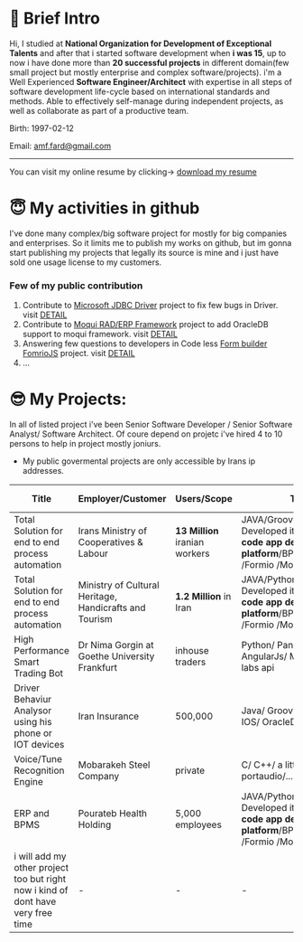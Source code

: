 # 👋 Brief Intro
Hi, I studied at **National Organization for Development of Exceptional Talents** and after that i started software development when **i was 15**, up to now i have done more than **20 successful projects** in different domain(few small project but mostly enterprise and complex software/projects).
i'm a Well Experienced **Software Engineer/Architect** with expertise in all steps of software development life-cycle based on international standards and methods. Able to effectively self-manage during independent projects, as well as collaborate as part of a productive team.

Birth: 1997-02-12  	

Email: amf.fard@gmail.com

---

You can visit my online resume by clicking-> [download my resume](https://resume.io/r/Pi7jzA9WV)


# :innocent: My activities in github
I've done many complex/big software project for mostly for big companies and enterprises.
So it limits me to publish my works on github, but im gonna start publishing my projects that legally its source is mine and i just have sold one usage license to my customers.
### Few of my public contribution
1. Contribute to [Microsoft JDBC Driver](https://github.com/microsoft/mssql-jdbc/issues/727) project to fix few bugs in Driver. visit [DETAIL](https://github.com/microsoft/mssql-jdbc/issues/727)
2. Contribute to [Moqui RAD/ERP Framework](https://github.com/moqui/moqui-framework/issues/327) project to add OracleDB support to moqui framework. visit [DETAIL](https://github.com/moqui/moqui-framework/issues/327)
3. Answering few questions to developers in Code less [Form builder FomrioJS](https://github.com/formio/formio.js/issues/1194) project. visit [DETAIL](https://github.com/formio/formio.js/issues/1194)
4. ...

# :sunglasses: My Projects:
In all of listed project i've been Senior Software Developer / Senior Software Analyst/ Software Architect. Of coure  depend on projetc i've hired 4 to 10 persons to help in project mostly joniurs.
* My public govermental projects are only accessible by Irans ip addresses.

| Title  | Employer/Customer | Users/Scope |  Tech detail | Status | Project link/Demo  |
| ------------- | ------------- | ------------- | ------------- | ------------- | ------------- |
| Total Solution for end to end process automation | Irans Ministry of Cooperatives & Labour  | **13 Million** iranian workers |  JAVA/Groovy/Weblogic/OracleDB/ Developed it using **my own low-code app development platform**/BPMS /Camunda /Formio /Moqui | Live :white_check_mark:  in Tehran | [Visit prkar.mcls.gov.ir](https://prkar.mcls.gov.ir/) |
| Total Solution for end to end process automation | Ministry of Cultural Heritage, Handicrafts and Tourism  | **1.2 Million** in Iran  |  JAVA/Python/Tomcat/MySql/ Developed it using **my own low-code app development platform**/BPMS /Camunda /Formio /Moqui  | Live :white_check_mark: in Tehran	 | [Visit my.mcth.ir](http://my.mcth.ir/) |
| High Performance Smart Trading Bot  | Dr Nima Gorgin at Goethe University Frankfurt  | inhouse traders  |  Python/ Panda lib/ NodeJs/ AngularJs/ Mogodb/ Django/ IG labs api  | Live :white_check_mark: in **Frankfurt**	 | Customers Private Server |
| Driver Behaviur Analysor using his phone or IOT devices | Iran Insurance  | 500,000  |  Java/ Groovy/ Kafka/ RabbitMQ/ IOS/ OracleDB/ Mogodb/   | Live :white_check_mark:	 | Customers Private Server |
| Voice/Tune Recognition Engine  | Mobarakeh Steel Company  | private  |  C/ C++/ a little assembly/ portaudio/...   | Live :white_check_mark:	 | Customers Private Server |
| ERP and BPMS  | Pourateb Health Holding  | 5,000 employees  | JAVA/Python/Tomcat/MySql/ Developed it using **my own low-code app development platform**/BPMS /Camunda /Formio /Moqui   | Live :white_check_mark:	 | [Visit ERP&BPMS portal](http://bpms.pouraportal.com:8080) |
| i will add my other project too but right now i kind of dont have very free time  | -  | -  | - | - | - |
